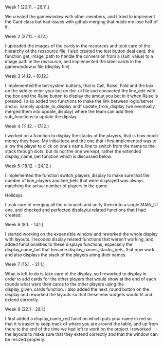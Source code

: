 
Week 1 (20.11. - 26.11.) 

We created the gamewindow with other members, and I tried to implement the Card class but had issues with github merging that made me lose half of it.

Week 2 (27.11. - 3.12.) 

I uploaded the images of the cards in the resources and took care of the hierarchy of the ressource file, I also created the test button deal card, the function get_image_path to handle the conversion from a (suit, value) to a image path in the ressource, and implemented the label cards in the gamewindow.ui file (display file).

Week 3 (4.12. - 10.12.)

I Implemented the bet system buttons, that is Call, Raise, Fold and the box on the side to enter your bet on the .ui file and connected the line_edit with the box and the Raise button to display the amout you bet in it when Raise is pressed. I also added two functions to make the link between logic/server and ui, namely update_to_display andf update_from_display (we eventually merged them into update_display) where the team can add their sub_functions to update the dipslay.

Week 4 (11.12. - 17.12.) 

I worked on a function to display the stacks of the players, that is how much money they have. My initial idea and the one that i first implemented was to allow the player to click on one's name_line to switch from the name to the stack through slots, but its not the one we kept, rather the extended display_name_bet function which is discussed below.

Week 5 (18.12. - 24.12.) 

I implemented the function switch_players_display to make sure that the number of line_players and line_bets that were displayed was always matching the actual number of players in the game.

Holidays 

I took care of merging all the ui branch and unify them into a single MAIN_UI one, and checked and perfected display/ui related functions that I had created.

Week 6 (8.1. - 14.1.) 

I started working on the expensible window and reworked the whole display with layouts. I recoded display related functions that weren't working, and added functionalities to these displays functions, especially the display_name_bet that became display_names_stacks_bets, that now work and also displays the stack of the players along their names.

Week 7 (15.1. - 21.1.) 

What is left to do is take care of the display, so I reworked to display in order to add cards for the other players that would show at the end of each rounds what were their cards to the other players using the display_given_cards function. I also added the next_round button on the display and reworked the layouts so that these new widgets would fit and extend correctly.

Week 8 (22.1 - 29.1.) 

I first added a display_name_red function which puts your name in red so that it is easier to keep track of where you are around the table, and up from there to the end of the time we had left to work on the project I reworked the layouts to make sure that they extend correctly and that the window can be resized properly.


